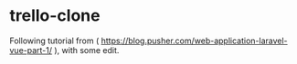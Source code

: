 # trello-clone
Following tutorial from ( https://blog.pusher.com/web-application-laravel-vue-part-1/ ), with some edit. 
